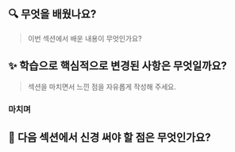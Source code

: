 ## 🔍️ 무엇을 배웠나요?

> 이번 섹션에서 배운 내용이 무엇인가요?

## ✨ 학습으로 핵심적으로 변경된 사항은 무엇일까요?

> 섹션을 마치면서 느낀 점을 자유롭게 작성해 주세요.

### 마치며

## 🙏 다음 섹션에서 신경 써야 할 점은 무엇인가요?
